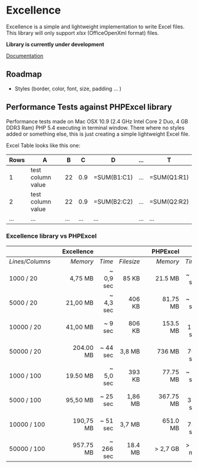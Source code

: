# Excellence

Excellence is a simple and lightweight implementation to write Excel files.
This library will only support _xlsx_ (OfficeOpenXml format) files.

__Library is currently under development__

[Documentation](Documentation/markdown/index.md)

## Roadmap

* Styles (border, color, font, size, padding ... )

## Performance Tests against PHPExcel library

Performance tests made on Mac OSX 10.9 (2.4 GHz Intel Core 2 Duo, 4 GB DDR3 Ram)
PHP 5.4 executing in terminal window. There where no styles added or something
else, this is just creating a simple lightweight Excel file.

Excel Table looks like this one:

| Rows  | A                 | B   | C   | D             | ... | T             |
| ----- | ----------------- | --- | --- | ------------- | --- | ------------- |
| 1     | test column value | 22  | 0.9 | =SUM(B1:C1)   | ... | =SUM(Q1:R1)   |
| 2     | test column value | 22  | 0.9 | =SUM(B2:C2)   | ... | =SUM(Q2:R2)   |
| ...   | ...               | ... | ... | ...           | ... | ...           |

### Excellence library vs PHPExcel

|                   |     | **Excellence** |           |            |     | **PHPExcel** |           |            |
| ----------------- | --- | -------------: | --------: | ---------: | --- |-----------:  | --------: | ---------: |
| *Lines/Columns*   |     | *Memory*       | *Time*    | *Filesize* |     | *Memory*     | *Time*    | *Filesize* |
| 1000   / 20       |     | 4,75    MB     | ~ 0,9 sec |   85  KB   |     | 21.5   MB    | ~ 12  sec | 86   KB    |
| 5000   / 20       |     | 21,00   MB     | ~ 4,3 sec |  406  KB   |     | 81.75  MB    | ~ 55  sec | 402  KB    |
| 10000  / 20       |     | 41,00   MB     | ~ 9   sec |  806  KB   |     | 153.5  MB    | ~ 114 sec | 796  KB    |
| 50000  / 20       |     | 204.00  MB     | ~ 44  sec |  3,8  MB   |     | 736 MB       | ~ 763 sec | 4,1  MB    |
| 1000   / 100      |     | 19.50   MB     | ~ 5,0 sec |  393  KB   |     | 77.75  MB    | ~ 59  sec | 388  KB    |
| 5000   / 100      |     | 95,50   MB     | ~ 25 sec  |  1,86 MB   |     | 367.75 MB    | ~ 339 sec | 1,89 MB    |
| 10000  / 100      |     | 190,75  MB     | ~ 51  sec |  3,7  MB   |     | 651.0  MB    | ~ 744 sec | 4,0  MB    |
| 50000  / 100      |     | 957.75  MB     | ~ 266 sec | 18.4  MB   |     | > 2,7 GB     | > 70  min | ?          |


